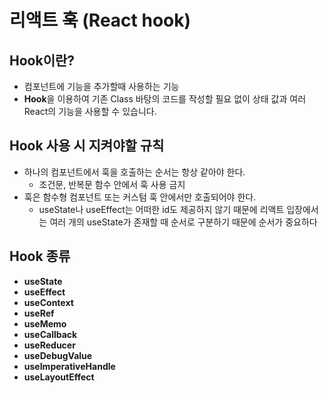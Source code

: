 # 리액트 훅 (React hook)

## Hook이란?

* 컴포넌트에 기능을 추가할때 사용하는 기능
* **Hook**을 이용하여 기존 Class 바탕의 코드를 작성할 필요 없이 상태 값과 여러 React의 기능을 사용할 수 있습니다.

## Hook 사용 시 지켜야할 규칙

* 하나의 컴포넌트에서 훅을 호출하는 순서는 항상 같아야 한다.
    * 조건문, 반복문 함수 안에서 훅 사용 금지
* 훅은 함수형 컴포넌트 또는 커스텀 훅 안에서만 호출되어야 한다.
    * useState나 useEffect는 어떠한 id도 제공하지 않기 때문에 리액트 입장에서는 여러 개의 useState가 존재할 때 순서로 구분하기 때문에 순서가 중요하다
    
## Hook 종류
* **useState**
* **useEffect**
* **useContext**
* **useRef**
* **useMemo**
* **useCallback**
* **useReducer**
* **useDebugValue**
* **useImperativeHandle**
* **useLayoutEffect**
